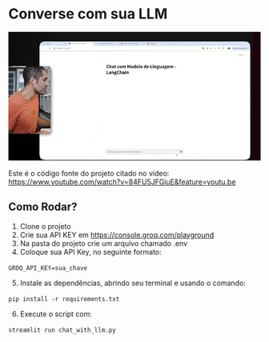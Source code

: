 # Converse com sua LLM

<img src="./images/video.gif"/>

Este é o código fonte do projeto citado no vídeo:
<br>
https://www.youtube.com/watch?v=84FU5JFGiuE&feature=youtu.be


## Como Rodar?

1. Clone o projeto
2. Crie sua API KEY em https://console.groq.com/playground
3. Na pasta do projeto crie um arquivo chamado .env
4. Coloque sua API Key, no seguinte formato:

`GROQ_API_KEY=sua_chave`

5. Instale as dependências, abrindo seu terminal e usando o comando:

`pip install -r requirements.txt`

6. Execute o script com:

`streamlit run chat_with_llm.py`

